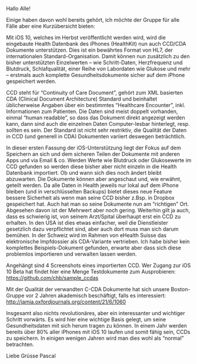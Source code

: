Hallo Alle!

Einige haben davon wohl bereits gehört, ich möchte der Gruppe für alle Fälle aber eine Kurzübersicht bieten:

Mit iOS 10, welches im Herbst veröffentlicht werden wird, wird die eingebaute Health Datenbank des iPhones (HealthKit) nun auch CCD/CDA Dokumente unterstützen.
Dies ist ein bewährtes Format von HL7, der internationalen Standard-Organisation.
Damit können nun zusätzlich zu den bisher unterstützten Einzelwerten – wie Schritt-Daten, Herzfrequenz und Blutdruck, Schlafqualität, einer Reihe von Labordaten wie Glukose und mehr – erstmals auch komplette Gesundheitsdokumente sicher auf dem iPhone gespeichert werden.

CCD steht für “Continuity of Care Document”, gehört zum XML basierten CDA (Clinical Document Architecture) Standard und beinhaltet üblicherweise Angaben über ein bestimmtes “Healthcare Encounter”, inkl. Informationen zum Patienten.
Die Daten sind meist doppelt vorhanden, einmal “human readable”, so dass das Dokument direkt angezeigt werden kann, dann sind auch die einzelnen Daten Computer-lesbar hinterlegt, resp. sollten es sein.
Der Standard ist nicht sehr restriktiv, die Qualität der Daten in CCD (und generell in CDA) Dokumenten variiert deswegen beträchtlich.

In dieser ersten Fassung der iOS-Unterstützung liegt der Fokus auf dem Speichern an sich und dem sicheren Teilen der Dokumente mit anderen Apps und via Email & co.
Werden Werte wie Blutdruck oder Glukosewerte im CCD gefunden so werden diese bisher aber nicht einzeln in die Health Datenbank importiert.
Ob und wann sich dies noch ändert bleibt abzuwarten.
Die Dokumente können aber angeschaut und, wie erwähnt, geteilt werden.
Da alle Daten in Health jeweils nur lokal auf dem iPhone bleiben (und in verschlüsselten Backups) bietet dieses neue Feature bessere Sicherheit als wenn man seine CCD bisher z.Bsp. in Dropbox gespeichert hat.
Auch hat man so seine Dokumente nun am “richtigen” Ort.
Abgesehen davon ist der Mehrwert aber noch gering.
Weiterhin gilt ja auch, dass es schwierig ist, von seinem Arzt/Spital überhaupt erst ein CCD zu erhalten.
In den USA ist dies etwas einfacher, weil die Dienstleister gesetzlich dazu verpflichtet sind, aber auch dort muss man sich darum bemühen.
In der Schweiz wird im Rahmen von eHealth Suisse das elektronische Impfdossier als CDA-Variante vertrieben.
Ich habe bisher kein komplettes Beispiels-Dokument gefunden, erwarte aber dass sich diese problemlos importieren und verwalten lassen werden.

Angehängt sind 4 Screenshots eines importierten CCD.
Wer Zugang zur iOS 10 Beta hat findet hier eine Menge Testdokumente zum Ausprobieren:  
https://github.com/chb/sample_ccdas

Mit der Qualität der verwandten C-CDA Dokumente hat sich unsere Boston-Gruppe vor 2 Jahren akademisch beschäftigt, falls es interessiert:  
http://jamia.oxfordjournals.org/content/21/6/1060

Insgesamt also nichts revolutionäres, aber ein interessanter und wichtiger Schritt vorwärts.
Es wird hier eine wichtige Basis gelegt, um seine Gesundheitsdaten mit sich herum tragen zu können.
In einem Jahr werden bereits über 80% aller iPhones mit iOS 10 laufen und somit fähig sein, CCDs zu speichern.
In einigen wenigen Jahren wird man dies wohl als “normal” betrachten.

Liebe Grüsse
Pascal
